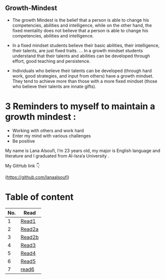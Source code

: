 
## Growth-Mindest
 * The growth Mindest is the belief that a person is able to change his competencies, abilities and intelligence, while on the other hand, the fixed mentality does not believe that a person is able to change his competencies, abilities and intelligence.

* In a fixed mindset students believe their basic abilities, their intelligence, their talents, are just fixed traits. ... In a growth mindset students understand that their talents and abilities can be developed through effort, good teaching and persistence.

* Individuals who believe their talents can be developed (through hard work, good strategies, and input from others) have a growth mindset. They tend to achieve more than those with a more fixed mindset (those who believe their talents are innate gifts).

# 3 Reminders to myself to maintain a growth mindest :
- Working with others and work hard 
- Enter my mind with various challenges 
- Be positive 

My name is Lana Alsoufi, I’m 23 years old,  my major is English language and literature and I graduated from Al-Isra’a University .

My GitHub link :point_down:

(https://github.com/lanaalsoufi)

# Table of content 
|No.|Read|
|---|---|
|1|[Read1](read1.md)
|2|[Read2a](read2a.md)
|3|[Read2b](read2b.md)
|4|[Read3](read3.md)
|5|[Read4](read4.md)
|6|[Read5](read5.md)
|7|[read6](read6.md)
